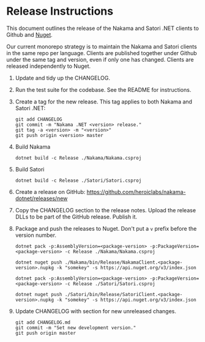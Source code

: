 Release Instructions
===

This document outlines the release of the Nakama and Satori .NET clients to Github and [Nuget](https://www.nuget.org/packages/NakamaClient/).

Our current monorepo strategy is to maintain the Nakama and Satori clients in the same repo per language. Clients are published together under Github under the same tag and version, even if only one has changed. Clients are released independently to Nuget.

1. Update and tidy up the CHANGELOG.

2. Run the test suite for the codebase. See the README for instructions.

3. Create a tag for the new release. This tag applies to both Nakama and Satori .NET:

   ```shell
   git add CHANGELOG
   git commit -m "Nakama .NET <version> release."
   git tag -a <version> -m "<version>"
   git push origin <version> master
   ```

4. Build Nakama

   ```shell
   dotnet build -c Release ./Nakama/Nakama.csproj
   ```

5. Build Satori

   ```shell
   dotnet build -c Release ./Satori/Satori.csproj
   ```

6. Create a release on GitHub: https://github.com/heroiclabs/nakama-dotnet/releases/new

7. Copy the CHANGELOG section to the release notes. Upload the release DLLs to be part of the GitHub release. Publish it.

8. Package and push the releases to Nuget. Don't put a `v` prefix before the version number.

   ```shell
   dotnet pack -p:AssemblyVersion=<package-version> -p:PackageVersion=<package-version> -c Release ./Nakama/Nakama.csproj
   ```

   ```shell
   dotnet nuget push ./Nakama/bin/Release/NakamaClient.<package-version>.nupkg -k "somekey" -s https://api.nuget.org/v3/index.json
   ```

   ```shell
   dotnet pack -p:AssemblyVersion=<package-version> -p:PackageVersion=<package-version> -c Release ./Satori/Satori.csproj
   ```

   ```shell
   dotnet nuget push ./Satori/bin/Release/SatoriClient.<package-version>.nupkg -k "somekey" -s https://api.nuget.org/v3/index.json
   ```

9. Update CHANGELOG with section for new unreleased changes.

   ```shell
   git add CHANGELOG.md
   git commit -m "Set new development version."
   git push origin master
   ```
